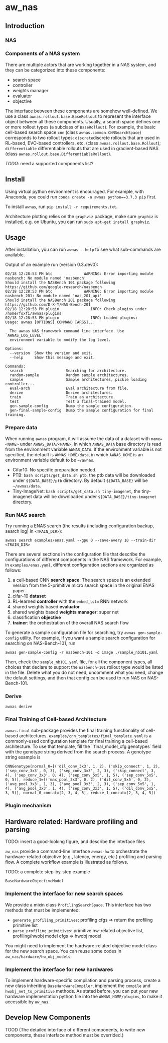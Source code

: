 # aw_nas

## Introduction

### NAS

### Components of a NAS system

There are multiple actors that are working together in a NAS system, and they can be categorized into these components:

* search space
* controller
* weights manager
* evaluator
* objective


The interface between these components are somehow well-defined. We use a class `awnas.rollout.base.BaseRollout` to represent the interface object between all these components. Usually, a search space defines one or more rollout types (a subclass of `BaseRollout`). For example, the basic cell-based search space `cnn` (class `awnas.common.CNNSearchSpace`) corresponds to two rollout types: `discrete`discrete rollouts that are used in RL-based, EVO-based controllers, etc. (class `awnas.rollout.base.Rollout`); `differentiable` differentiable rollouts that are used in gradient-based NAS (class `awnas.rollout.base.DifferentiableRollout`).

*TODO*: need a supported components list?

## Install

Using virtual python environment is encouraged. For example, with Anaconda, you could run `conda create -n awnas python==3.7.3 pip` first.

To install `awnas`, run `pip install -r requirements.txt`.

Architecture plotting relies on the `graphviz` package, make sure `graphiz` is installed, e.g. on Ubuntu, you can run `sudo apt-get install graphviz`.

## Usage

After installation, you can run `awnas --help` to see what sub-commands are available.

Output of an example run (version 0.3.dev0):

```
02/18 12:28:53 PM btc              WARNING: Error importing module nasbench: No module named 'nasbench'
Should install the NASBench 101 package following https://github.com/google-research/nasbench
02/18 12:28:53 PM btc              WARNING: Error importing module nasbench_201: No module named 'nas_201_api'
Should install the NASBench 201 package following https://github.com/D-X-Y/NAS-Bench-201
02/18 12:28:53 PM plugin              INFO: Check plugins under /home/foxfi/awnas/plugins
02/18 12:28:53 PM plugin              INFO: Loaded plugins:
Usage: awnas [OPTIONS] COMMAND [ARGS]...

  The awnas NAS framework command line interface. Use `AWNAS_LOG_LEVEL`
  environment variable to modify the log level.

Options:
  --version  Show the version and exit.
  --help     Show this message and exit.

Commands:
  search                   Searching for architecture.
  random-sample            Random sample architectures.
  sample                   Sample architectures, pickle loading controller...
  eval-arch                Eval architecture from file.
  derive                   Derive architectures.
  train                    Train an architecture.
  test                     Test a final-trained model.
  gen-sample-config        Dump the sample configuration.
  gen-final-sample-config  Dump the sample configuration for final training.
```

### Prepare data

When running `awnas` program, it will assume the data of a dataset with `name=<NAME>` under `AWNAS_DATA/<NAME>`, in which `AWNAS_DATA` base directory is read from the environment variable `AWNAS_DATA`. If the environment variable is not specified, the default is `AWNAS_HOME/data`, in which `AWNAS_HOME` is an environment variable default to be `~/awnas`.

* Cifar10: No specific preparation needed.
* PTB: `bash scripts/get_data.sh ptb`, the ptb data will be downloaded under `${DATA_BASE}/ptb` directory. By default `${DATA_BASE}` will be `~/awnas/data`.
* Tiny-ImageNet: `bash scripts/get_data.sh tiny-imagenet`, the tiny-imagenet data will be downloaded under `${DATA_BASE}/tiny-imagenet` directory.

### Run NAS search

Try running a ENAS search (the results (including configuration backup, search log) in `<TRAIN_DIR>`):

```
awnas search examples/enas.yaml --gpu 0 --save-every 10 --train-dir <TRAIN_DIR>
```

There are several sections in the configuration file that describe the configurations of different components in the NAS framework. For example, in `examples/enas.yaml`, different configuration sections are organized as follows:

1. a cell-based CNN **search space**: The search space is an extended version from the 5-primitive micro search space in the original ENAS paper.
2. cifar-10 **dataset**
3. RL-learned **controller** with the `embed_lstm` RNN network
4. shared weights based **evaluator**
5. shared weights based **weights manager**: super net
6. classification **objective**
7. **trainer**: the orchestration of the overall NAS search flow

To generate a sample configuration file for searching, try ``awnas gen-sample-config`` utility. For example, if you want a sample search configuration for searching on NAS-Bench-101, run

```
awnas gen-sample-config -r nasbench-101 -d image ./sample_nb101.yaml
```

Then, check the `sample_nb101.yaml` file, for all the component types, all choices that declare to support the `nasbench-101` rollout type would be listed in the file. Delete what you do not need, uncomment what you need, change the default settings, and then that config can be used to run NAS on NAS-Bench-101.

### Derive

```
awnas derive
```

### Final Training of Cell-based Architecture

`awnas.final` sub-package provides the final training functionality of cell-based architectures. `examples/cnn_templates/final_template.yaml` is a commonly-used configuration template for final training a cell-based architecture. To use that template, fill the ``final_model_cfg.genotypes` field with the genotype string derived from the search process. A genotype string example is
```
CNNGenotype(normal_0=[('dil_conv_3x3', 1, 2), ('skip_connect', 1, 2), ('sep_conv_3x3', 0, 3), ('sep_conv_3x3', 2, 3), ('skip_connect', 3, 4), ('sep_conv_3x3', 0, 4), ('sep_conv_5x5', 1, 5), ('sep_conv_5x5', 0, 5)], reduce_1=[('max_pool_3x3', 0, 2), ('dil_conv_5x5', 0, 2), ('avg_pool_3x3', 1, 3), ('avg_pool_3x3', 2, 3), ('sep_conv_5x5', 1, 4), ('avg_pool_3x3', 1, 4), ('sep_conv_3x3', 1, 5), ('dil_conv_5x5', 3, 5)], normal_0_concat=[2, 3, 4, 5], reduce_1_concat=[2, 3, 4, 5])
```

### Plugin mechanism


## Hardware related: Hardware profiling and parsing

TODO: insert a good-looking figure, and describe the interface files

`aw_nas` provide a command-line interface `awnas-hw` to orchestrate the hardware-related objective (e.g., latency, energy, etc.) profiling and parsing flow. A complete workflow example is illustrated as follows.

TODO: a complete step-by-step example

`BaseHardwareObjectiveModel`

### Implement the interface for new search spaces
We provide a mixin class `ProfilingSearchSpace`. This interface has two methods that must be implemented:
* `generate_profiling_primitives`: profiling cfgs => return the profiling primitive list
* `parse_profiling_primitives`: primitive hw-related objective list, profiling/hwobj model cfgs => hwobj model

You might need to implement the hardware-related objective model class for the new search space. You can reuse some codes in `aw_nas/hardware/hw_obj_models`.

### Implement the interface for new hardwares
To implement hardware-specific compilation and parsing process, create a new class inheriting `BaseHardwareCompiler`, implement the `compile` and `hwobj_net_to_primitive` methods. As stated before, you can put your new hardware implementation python file into the `AWNAS_HOME/plugins`, to make it accessible by `aw_nas`.

## Develop New Components

TOOD (The detailed interface of different components, to write new components, these interface method must be overrided.)
